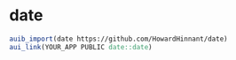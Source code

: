 # date

```cmake
auib_import(date https://github.com/HowardHinnant/date)
aui_link(YOUR_APP PUBLIC date::date)
```

